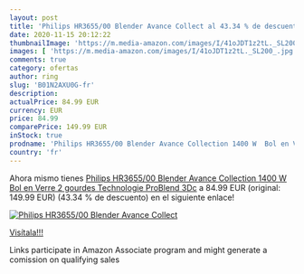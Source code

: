 ```yaml
---
layout: post
title: 'Philips HR3655/00 Blender Avance Collect al 43.34 % de descuento'
date: 2020-11-15 20:12:22
thumbnailImage: 'https://m.media-amazon.com/images/I/41oJDT1z2tL._SL200_.jpg'
images: [ 'https://m.media-amazon.com/images/I/41oJDT1z2tL._SL200_.jpg' ]
comments: true
category: ofertas
author: ring
slug: 'B01N2AXU0G-fr'
description:
actualPrice: 84.99 EUR
currency: EUR
price: 84.99
comparePrice: 149.99 EUR
inStock: true
prodname: 'Philips HR3655/00 Blender Avance Collection 1400 W  Bol en Verre  2 gourdes   Technologie ProBlend 3Dc'
country: 'fr'
---
```


Ahora mismo tienes [Philips HR3655/00 Blender Avance Collection 1400 W  Bol en Verre  2 gourdes   Technologie ProBlend 3Dc](https://www.amazon.fr/dp/B01N2AXU0G/?tag=tolees0d-21) a 84.99 EUR (original: 149.99 EUR) (43.34 %  de descuento) en el siguiente enlace!

[![Philips HR3655/00 Blender Avance Collect](https://m.media-amazon.com/images/I/41oJDT1z2tL._SL200_.jpg)](https://www.amazon.fr/dp/B01N2AXU0G/?tag=tolees0d-21)

[Visítala!!!](https://www.amazon.fr/dp/B01N2AXU0G/?tag=tolees0d-21)

Links participate in Amazon Associate program and might generate a comission on qualifying sales
